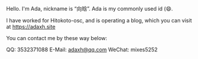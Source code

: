Hello.
I'm Ada, nickname is “向晗”.
Ada is my commonly used id (😄.

I have worked for Hitokoto-osc, and is operating a blog, which you can visit at https://adaxh.site

You can contact me by these way below:

QQ: 3532371088
E-Mail: adaxh@qq.com
WeChat: mixes5252
